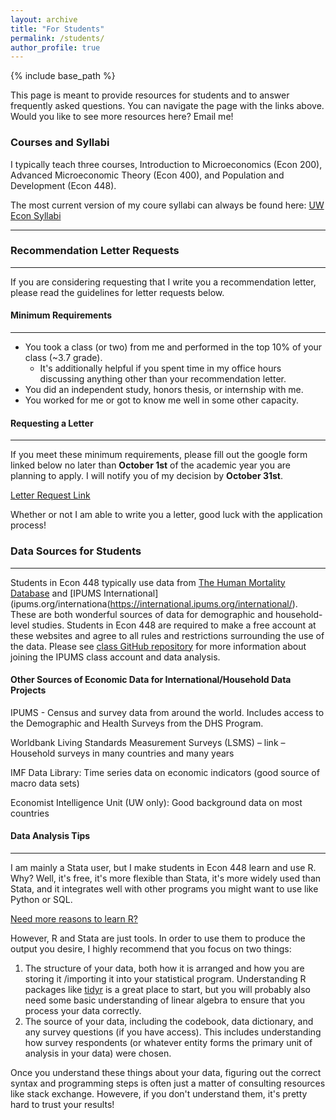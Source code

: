```yaml
---
layout: archive
title: "For Students"
permalink: /students/
author_profile: true
---
```


{% include base_path %}


<p>This page is meant to provide resources for students and to answer frequently asked questions.  You can navigate the page with the links above.  Would you like to see more resources here?  Email me! </p>

### Courses and Syllabi
I typically teach three courses, Introduction to Microeconomics (Econ 200), Advanced Microeconomic Theory (Econ 400), and Population and Development (Econ 448).

The most current version of my coure syllabi can always be found here: 
[UW Econ Syllabi](https://econ.washington.edu/undergraduate-course-syllabi)

-----------------------------------------------

### Recommendation Letter Requests
-------
If you are considering requesting that I write you a recommendation letter, please read the guidelines for letter requests below.  


#### Minimum Requirements
-------
* You took a class (or two) from me and performed in the top 10% of your class (~3.7 grade).  
  * It's additionally helpful if you spent time in my office hours discussing anything other than your recommendation letter.
* You did an independent study, honors thesis, or internship with me.
* You worked for me or got to know me well in some other capacity.

#### Requesting a Letter
-------
If you meet these minimum requirements, please fill out the google form linked below no later than **October 1st** of the academic year
you are planning to apply.  I will notify you of my decision by **October 31st**.

[Letter Request Link](https://docs.google.com/forms/d/e/1FAIpQLSfm8Uyowt6aOldgH53cr7M-dHxaOuDQZWOPuMbbntiGoC9agw/viewform?usp=sf_link)

Whether or not I am able to write you a letter, good luck with the application process!  

### Data Sources for Students
--------------
Students in Econ 448 typically use data from [The Human Mortality Database](mortality.org) and [IPUMS International](ipums.org/internationa(https://international.ipums.org/international/). These are both wonderful sources of data for demographic and household-level studies. Students in Econ 448 are required to make a free account at these websites and agree to all rules and restrictions surrounding the use of the data. Please see [class GitHub repository](https://github.com/melishka/Econ_448_DevoPop) for more information about joining the IPUMS class account and data analysis. 

#### Other Sources of Economic Data for International/Household Data Projects
IPUMS - Census and survey data from around the world. Includes access to the Demographic and Health Surveys from the DHS Program. 

Worldbank Living Standards Measurement Surveys (LSMS) – link – Household surveys in many countries and many years

IMF Data Library: Time series data on economic indicators (good source of macro data sets)

Economist Intelligence Unit (UW only): Good background data on most countries

#### Data Analysis Tips
-----------------
I am mainly a Stata user, but I make students in Econ 448 learn and use R. Why? Well, it's free, it's more flexible than Stata, it's more widely used than Stata, and it integrates well with other programs you might want to use like Python or SQL. 

[Need more reasons to learn R?](https://www.r-bloggers.com/2014/03/why-use-r-five-reasons)

However, R and Stata are just tools. In order to use them to produce the output you desire, I highly recommend that you focus on two things:
1. The structure of your data, both how it is arranged and how you are storing it /importing it into your statistical program. Understanding R packages like [tidyr](https://vita.had.co.nz/papers/tidy-data.pdf) is a great place to start, but you will probably also need some basic understanding of linear algebra to ensure that you process your data correctly.
2. The source of your data, including the codebook, data dictionary, and any survey questions (if you have access). This includes understanding how survey respondents (or whatever entity forms the primary unit of analysis in your data) were chosen.

Once you understand these things about your data, figuring out the correct syntax and programming steps is often just a matter of consulting resources like stack exchange. Howevere, if you don't understand them, it's pretty hard to trust your results!



